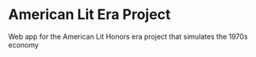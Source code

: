 # American Lit Era Project
Web app for the American Lit Honors era project that simulates the 1970s economy
